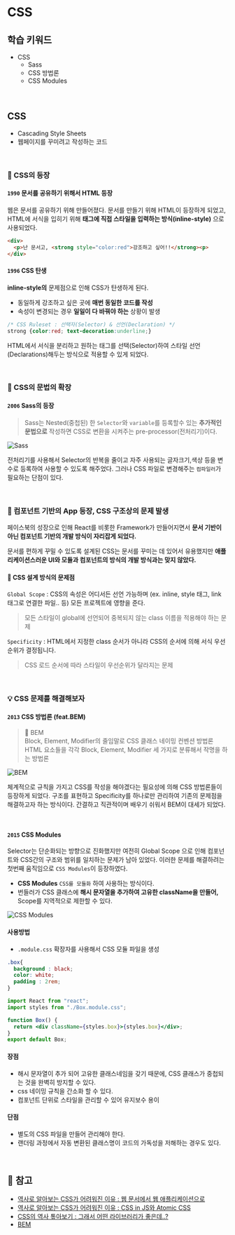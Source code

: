 # CSS

## 학습 키워드

- CSS
  - Sass
  - CSS 방법론
  - CSS Modules

<br/>

## CSS

- Cascading Style Sheets
- 웹페이지를 꾸미려고 작성하는 코드

<br/>

### 🌈 CSS의 등장

#### `1990` 문서를 공유하기 위해서 HTML 등장

웹은 문서를 공유하기 위해 만들어졌다. 문서를 만들기 위해 HTML이 등장하게 되었고,
HTML에 서식을 입히기 위해 __태그에 직접 스타일을 입력하는 방식(inline-style)__ 으로 사용되었다.

```html
<div>
  <p>난 문서고, <strong style="color:red">강조하고 싶어!!</strong><p>
</div>
```

#### `1996` CSS 탄생

 __inline-style의__ 문제점으로 인해 CSS가 탄생하게 된다.

- 동일하게 강조하고 싶은 곳에 __매번 동일한 코드를 작성__
- 속성이 변경되는 경우 __일일이 다 바꿔야 하는__ 상황이 발생

```css
/* CSS Ruleset : 선택자(Selector) & 선언(Declaration) */
strong {color:red; text-decoration:underline;}
```

HTML에서 서식을 분리하고 원하는 태그를 선택(Selector)하여 스타일 선언(Declarations)해두는 방식으로 적용할 수 있게 되었다.

<br/>

### 🎨 CSS의 문법의 확장

#### `2006` Sass의 등장

> Sass는 Nested(중첩된) 한 `Selector`와 `variable`를 등록할수 있는 __추가적인 문법으로__ 작성하면 CSS로 변환을 시켜주는 pre-processor(전처리기)이다.

![Sass](./image/sass.webp)

전처리기를 사용해서 Selector의 반복을 줄이고 자주 사용되는 글자크기,색상 등을 변수로 등록하여 사용할 수 있도록 해주었다.
그러나 CSS 파일로 변경해주는 `컴파일러`가 필요하는 단점이 있다.

<br/>

### 🚨 컴포넌트 기반의 App 등장, CSS 구조상의 문제 발생

페이스북의 성장으로 인해 React를 비롯한 Framework가 만들어지면서 __문서 기반이 아닌 컴포넌트 기반의 개발 방식이 자리잡게 되었다.__

문서를 편하게 꾸밀 수 있도록 설계된 CSS는 문서를 꾸미는 데 있어서 유용했지만
__애플리케이션스러운 UI와 모듈과 컴포넌트의 방식의 개발 방식과는 맞지 않았다.__

#### 📌 CSS 설계 방식의 문제점

`Global Scope` : CSS의 속성은 어디서든 선언 가능하며 (ex. inline, style 태그, link 태그로 연결한 파일.. 등) 모든 프로젝트에 영향을 준다.

  > 모든 스타일이 global에 선언되어 중복되지 않는 class 이름을 적용해야 하는 문제

`Specificity` : HTML에서 지정한 class 순서가 아니라 CSS의 순서에 의해 서식 우선순위가 결정됩니다.

> CSS 로드 순서에 따라 스타일이 우선순위가 달라지는 문제

<br/>

### 💡 CSS 문제를 해결해보자

#### `2013` CSS 방법론 (feat.BEM)

> 📖 BEM <br/> Block, Element, Modifier의 줄임말로 CSS 클래스 네이밍 컨벤션 방법론 <br> HTML 요소들을 각각 Block, Element, Modifier 세 가지로 분류해서 작명을 하는 방법론

![BEM](./image/bem.png)

체계적으로 규칙을 가지고 CSS를 작성을 해야겠다는 필요성에 의해 CSS 방법론들이 등장하게 되었다.
구조를 표현하고 Specificity를 하나로만 관리하여 기존의 문제점을 해결하고자 하는 방식이다.
간결하고 직관적이며 배우기 쉬워서 BEM이 대세가 되었다.  

<br/>

#### `2015` CSS Modules

Selector는 단순화되는 방향으로 진화했지만 여전히 Global Scope 으로 인해 컴포넌트와 CSS간의 구조와 범위를 일치하는 문제가 남아 있었다.
이러한 문제를 해결하려는 첫번째 움직임으로 `CSS Modules`이 등장하였다.

- __CSS Modules__ `CSS를 모듈화` 하여 사용하는 방식이다.
- 번들러가 CSS 클래스에 __해시 문자열을 추가하여 고유한 className을 만들어,__ Scope를 지역적으로 제한할 수 있다.

![CSS Modules](./image/css_modules.png)

#### 사용방법

- `.module.css` 확장자를 사용해서 CSS 모듈 파일을 생성

```css
.box{
  background : black; 
  color: white; 
  padding : 2rem; 
}
```

```jsx
import React from "react";
import styles from "./Box.module.css";

function Box() {
  return <div className={styles.box}>{styles.box}</div>;
}
export default Box;
```

#### 장점

- 해시 문자열이 추가 되어 고유한 클래스네임을 갖기 때문에, CSS 클래스가 중첩되는 것을 완벽히 방지할 수 있다.
- css 네이밍 규칙을 간소화 할 수 있다.
- 컴포넌트 단위로 스타일을 관리할 수 있어 유지보수 용이

#### 단점

- 별도의 CSS 파일을 만들어 관리해야 한다.
- 랜더링 과정에서 자동 변환된 클래스명이 코드의 가독성을 저해하는 경우도 있다.

<br/>

## 🔗 참고

- [역사로 알아보는 CSS가 어려워진 이유 : 웹 문서에서 웹 애플리케이션으로](https://yozm.wishket.com/magazine/detail/1319/)
- [역사로 알아보는 CSS가 어려워진 이유 : CSS in JS와 Atomic CSS](https://yozm.wishket.com/magazine/detail/1326/)
- [CSS의 역사 톺아보기 : 그래서 어떤 라이브러리가 좋은데..?](https://velog.io/@lovelys0731/CSS의-역사-톺아보기)
- [BEM](https://nykim.work/15)
